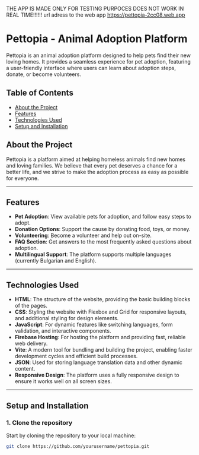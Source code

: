 THE APP IS MADE ONLY FOR TESTING PURPOCES DOES NOT WORK IN REAL TIME!!!!!!
url adress to the web app https://pettopia-2cc08.web.app
# Pettopia - Animal Adoption Platform

<link href="https://fonts.googleapis.com/css2?family=Roboto:wght@400;700&display=swap" rel="stylesheet">

Pettopia is an animal adoption platform designed to help pets find their new loving homes. It provides a seamless experience for pet adoption, featuring a user-friendly interface where users can learn about adoption steps, donate, or become volunteers.

## Table of Contents
- [About the Project](#about-the-project)
- [Features](#features)
- [Technologies Used](#technologies-used)
- [Setup and Installation](#setup-and-installation)

## About the Project

Pettopia is a platform aimed at helping homeless animals find new homes and loving families. We believe that every pet deserves a chance for a better life, and we strive to make the adoption process as easy as possible for everyone.

---

## Features

- **Pet Adoption**: View available pets for adoption, and follow easy steps to adopt.
- **Donation Options**: Support the cause by donating food, toys, or money.
- **Volunteering**: Become a volunteer and help out on-site.
- **FAQ Section**: Get answers to the most frequently asked questions about adoption.
- **Multilingual Support**: The platform supports multiple languages (currently Bulgarian and English).

---

## Technologies Used

- **HTML**: The structure of the website, providing the basic building blocks of the pages.
- **CSS**: Styling the website with Flexbox and Grid for responsive layouts, and additional styling for design elements.
- **JavaScript**: For dynamic features like switching languages, form validation, and interactive components.
- **Firebase Hosting**: For hosting the platform and providing fast, reliable web delivery.
- **Vite**: A modern tool for bundling and building the project, enabling faster development cycles and efficient build processes.
- **JSON**: Used for storing language translation data and other dynamic content.
- **Responsive Design**: The platform uses a fully responsive design to ensure it works well on all screen sizes.

---

## Setup and Installation

### 1. Clone the repository

Start by cloning the repository to your local machine:

```bash
git clone https://github.com/yourusername/pettopia.git

